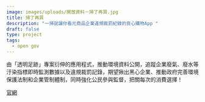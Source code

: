 ```yaml
---
image: images/uploads/開放資料－掃了再買.jpg
title: 掃了再買
description: "一掃就讓你看光商品企業違規裁罰紀錄的良心購物App "
draft: false
type: project
tags:
  - open gov
---
```

由「透明足跡」專案衍伸的應用程式，推動環境資料公開，追蹤企業廢氣、廢水等汙染指標即時監測數據以及違規裁罰記錄，期望揪出黑心企業、推動政府完善環境保護法制和企業管制體制，同時強化公民參與監督，把關每次的消費選擇！

[官網](https://thaubing.gcaa.org.tw/blog/category/27)